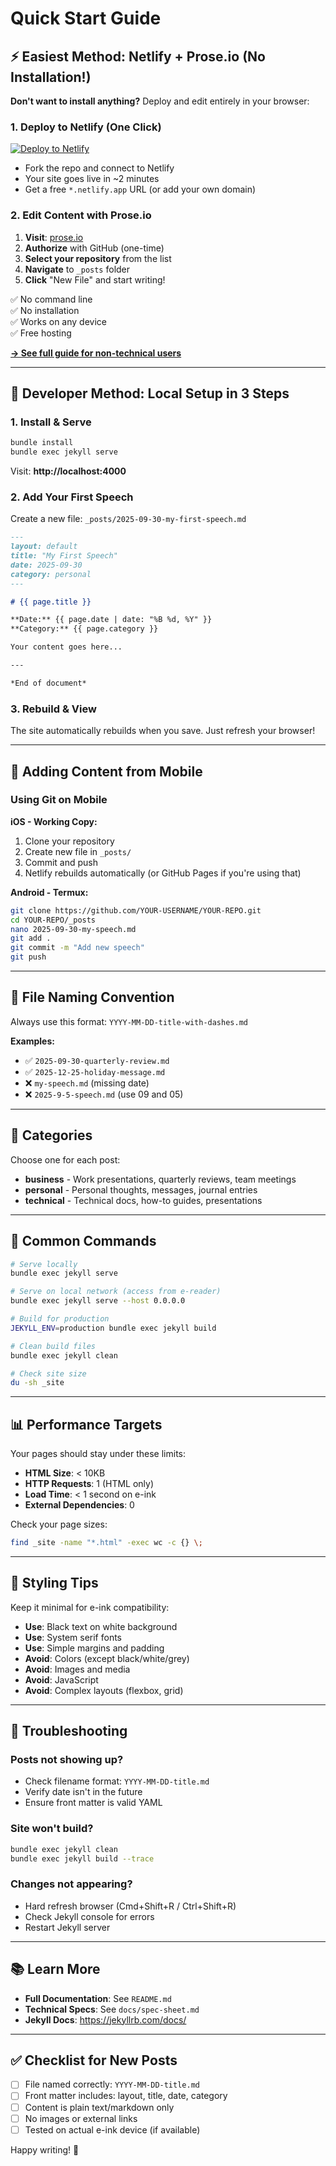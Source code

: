 # Quick Start Guide

## ⚡ Easiest Method: Netlify + Prose.io (No Installation!)

**Don't want to install anything?** Deploy and edit entirely in your browser:

### 1. Deploy to Netlify (One Click)

[![Deploy to Netlify](https://www.netlify.com/img/deploy/button.svg)](https://app.netlify.com/start/deploy?repository=https://github.com/brennanbrown/inkpage)

- Fork the repo and connect to Netlify
- Your site goes live in ~2 minutes
- Get a free `*.netlify.app` URL (or add your own domain)

### 2. Edit Content with Prose.io

1. **Visit**: [prose.io](https://prose.io)
2. **Authorize** with GitHub (one-time)
3. **Select your repository** from the list
4. **Navigate** to `_posts` folder
5. **Click** "New File" and start writing!

✅ No command line  
✅ No installation  
✅ Works on any device  
✅ Free hosting

**[→ See full guide for non-technical users](CONTENT-GUIDE.md)**

---

## 🚀 Developer Method: Local Setup in 3 Steps

### 1. Install & Serve

```bash
bundle install
bundle exec jekyll serve
```

Visit: **http://localhost:4000**

### 2. Add Your First Speech

Create a new file: `_posts/2025-09-30-my-first-speech.md`

```markdown
---
layout: default
title: "My First Speech"
date: 2025-09-30
category: personal
---

# {{ page.title }}

**Date:** {{ page.date | date: "%B %d, %Y" }}  
**Category:** {{ page.category }}

Your content goes here...

---

*End of document*
```

### 3. Rebuild & View

The site automatically rebuilds when you save. Just refresh your browser!

---

## 📱 Adding Content from Mobile

### Using Git on Mobile

**iOS - Working Copy:**
1. Clone your repository
2. Create new file in `_posts/`
3. Commit and push
4. Netlify rebuilds automatically (or GitHub Pages if you're using that)

**Android - Termux:**
```bash
git clone https://github.com/YOUR-USERNAME/YOUR-REPO.git
cd YOUR-REPO/_posts
nano 2025-09-30-my-speech.md
git add .
git commit -m "Add new speech"
git push
```

---

## 🎯 File Naming Convention

Always use this format: `YYYY-MM-DD-title-with-dashes.md`

**Examples:**
- ✅ `2025-09-30-quarterly-review.md`
- ✅ `2025-12-25-holiday-message.md`
- ❌ `my-speech.md` (missing date)
- ❌ `2025-9-5-speech.md` (use 09 and 05)

---

## 📂 Categories

Choose one for each post:

- **business** - Work presentations, quarterly reviews, team meetings
- **personal** - Personal thoughts, messages, journal entries  
- **technical** - Technical docs, how-to guides, presentations

---

## 🔧 Common Commands

```bash
# Serve locally
bundle exec jekyll serve

# Serve on local network (access from e-reader)
bundle exec jekyll serve --host 0.0.0.0

# Build for production
JEKYLL_ENV=production bundle exec jekyll build

# Clean build files
bundle exec jekyll clean

# Check site size
du -sh _site
```

---

## 📊 Performance Targets

Your pages should stay under these limits:

- **HTML Size**: < 10KB
- **HTTP Requests**: 1 (HTML only)
- **Load Time**: < 1 second on e-ink
- **External Dependencies**: 0

Check your page sizes:
```bash
find _site -name "*.html" -exec wc -c {} \;
```

---

## 🎨 Styling Tips

Keep it minimal for e-ink compatibility:

- **Use**: Black text on white background
- **Use**: System serif fonts
- **Use**: Simple margins and padding
- **Avoid**: Colors (except black/white/grey)
- **Avoid**: Images and media
- **Avoid**: JavaScript
- **Avoid**: Complex layouts (flexbox, grid)

---

## 🚨 Troubleshooting

### Posts not showing up?
- Check filename format: `YYYY-MM-DD-title.md`
- Verify date isn't in the future
- Ensure front matter is valid YAML

### Site won't build?
```bash
bundle exec jekyll clean
bundle exec jekyll build --trace
```

### Changes not appearing?
- Hard refresh browser (Cmd+Shift+R / Ctrl+Shift+R)
- Check Jekyll console for errors
- Restart Jekyll server

---

## 📚 Learn More

- **Full Documentation**: See `README.md`
- **Technical Specs**: See `docs/spec-sheet.md`
- **Jekyll Docs**: https://jekyllrb.com/docs/

---

## ✅ Checklist for New Posts

- [ ] File named correctly: `YYYY-MM-DD-title.md`
- [ ] Front matter includes: layout, title, date, category
- [ ] Content is plain text/markdown only
- [ ] No images or external links
- [ ] Tested on actual e-ink device (if available)

Happy writing! 📝
